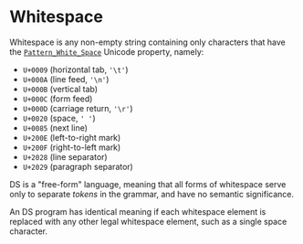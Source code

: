 # Whitespace

Whitespace is any non-empty string containing only characters that have the
[`Pattern_White_Space`] Unicode property, namely:

- `U+0009` (horizontal tab, `'\t'`)
- `U+000A` (line feed, `'\n'`)
- `U+000B` (vertical tab)
- `U+000C` (form feed)
- `U+000D` (carriage return, `'\r'`)
- `U+0020` (space, `' '`)
- `U+0085` (next line)
- `U+200E` (left-to-right mark)
- `U+200F` (right-to-left mark)
- `U+2028` (line separator)
- `U+2029` (paragraph separator)

DS is a "free-form" language, meaning that all forms of whitespace serve only
to separate _tokens_ in the grammar, and have no semantic significance.

An DS program has identical meaning if each whitespace element is replaced
with any other legal whitespace element, such as a single space character.

[`Pattern_White_Space`]: https://www.unicode.org/reports/tr31/
